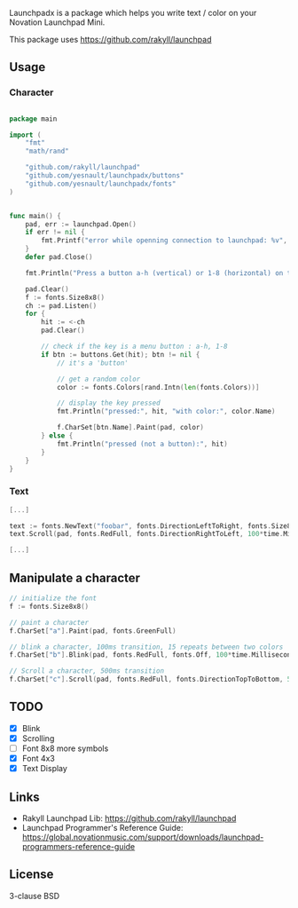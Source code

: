 Launchpadx is a package which helps you write text / color on your Novation Launchpad Mini.

This package uses https://github.com/rakyll/launchpad


## Usage

### Character
```go

package main

import (
	"fmt"
	"math/rand"

	"github.com/rakyll/launchpad"
	"github.com/yesnault/launchpadx/buttons"
	"github.com/yesnault/launchpadx/fonts"
)


func main() {
	pad, err := launchpad.Open()
	if err != nil {
		fmt.Printf("error while openning connection to launchpad: %v", err)
	}
	defer pad.Close()

	fmt.Println("Press a button a-h (vertical) or 1-8 (horizontal) on the launchpad")

	pad.Clear()
	f := fonts.Size8x8()
	ch := pad.Listen()
	for {
		hit := <-ch
		pad.Clear()

		// check if the key is a menu button : a-h, 1-8
		if btn := buttons.Get(hit); btn != nil {
			// it's a 'button'

			// get a random color
			color := fonts.Colors[rand.Intn(len(fonts.Colors))]

			// display the key pressed
			fmt.Println("pressed:", hit, "with color:", color.Name)

			f.CharSet[btn.Name].Paint(pad, color)
		} else {
			fmt.Println("pressed (not a button):", hit)
		}
	}
}

```

### Text

```go
[...]

text := fonts.NewText("foobar", fonts.DirectionLeftToRight, fonts.Size8x8())
text.Scroll(pad, fonts.RedFull, fonts.DirectionRightToLeft, 100*time.Millisecond)

[...]
```


## Manipulate a character

```go
// initialize the font
f := fonts.Size8x8()

// paint a character
f.CharSet["a"].Paint(pad, fonts.GreenFull)

// blink a character, 100ms transition, 15 repeats between two colors
f.CharSet["b"].Blink(pad, fonts.RedFull, fonts.Off, 100*time.Millisecond, 15)

// Scroll a character, 500ms transition
f.CharSet["c"].Scroll(pad, fonts.RedFull, fonts.DirectionTopToBottom, 500*time.Millisecond)

```

## TODO

- [x] Blink
- [x] Scrolling
- [ ] Font 8x8 more symbols
- [x] Font 4x3
- [x] Text Display

## Links

* Rakyll Launchpad Lib: https://github.com/rakyll/launchpad
* Launchpad Programmer's Reference Guide: https://global.novationmusic.com/support/downloads/launchpad-programmers-reference-guide

## License

3-clause BSD
